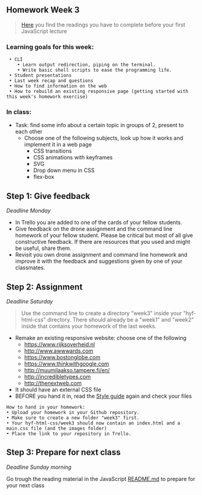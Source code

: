 ## Homework Week 3

>[Here](/JavaScript/Week0/README.md) you find the readings you have to complete before your first JavaScript lecture

### Learning goals for this week:
```
 • CLI
    • Learn output redirection, piping on the terminal.
    • Write basic shell scripts to ease the programming life.
 • Student presentations
 • Last week recap and questions
 • How to find information on the web
 • How to rebuild an existing responsive page (getting started with this week's homework exercise)
```

### In class:
 - Task: find some info about a certain topic in groups of 2, present to each other
   - Choose one of the following subjects, look up how it works and implement it in a web page
      - CSS transitions
      - CSS animations with keyframes
      - SVG
      - Drop down menu in CSS
      - flex-box

## Step 1: Give feedback

_Deadline Monday_

- In Trello you are added to one of the cards of your fellow students.
- Give feedback on the drone assignment and the command line homework of your fellow student. Please be critical but most of all give constructive feedback. If there are resources that you used and might be useful, share them.
- Revisit you own drone assignment and command line homework and improve it with the feedback and suggestions given by one of your classmates.  


## Step 2: Assignment

_Deadline Saturday_

> Use the command line to create a directory "week3" inside your "hyf-html-css" directory. There should already be a "week1" and "week2" inside that contains your homework of the last weeks. 

 - Remake an existing responsive website: choose one of the following
   - https://www.rijksoverheid.nl
   - http://www.awwwards.com
   - https://www.bostonglobe.com
   - https://www.thinkwithgoogle.com
   - http://muumilaakso.tampere.fi/en/
   - http://incredibletypes.com
   - http://thenextweb.com
 - It should have an external CSS file
 - BEFORE you hand it in, read the [Style guide](http://www.w3schools.com/html/html5_syntax.asp) again and check your files


```
How to hand in your homework:
• Upload your homework in your Github repository. 
• Make sure to create a new folder "week3" first. 
• Your hyf-html-css/week3 should now contain an index.html and a main.css file (and the images folder)
• Place the link to your repository in Trello.
```

## Step 3: Prepare for next class

_Deadline Sunday morning_

Go trough the reading material in the JavaScript [README.md](JavaScript/Week0/README.md) to prepare for your next class
